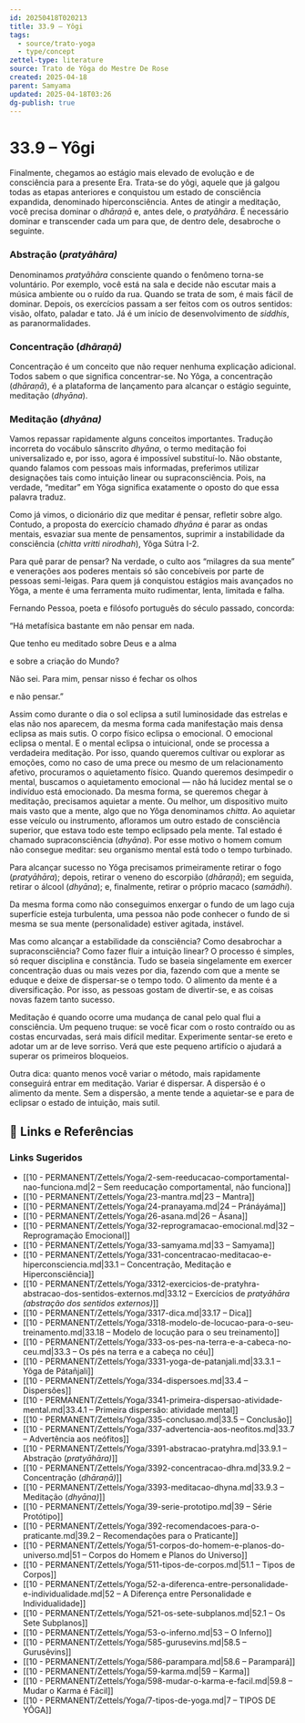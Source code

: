 ```yaml
---
id: 20250418T020213
title: 33.9 – Yôgi
tags:
  - source/trato-yoga
  - type/concept
zettel-type: literature
source: Trato de Yôga do Mestre De Rose
created: 2025-04-18
parent: Samyama
updated: 2025-04-18T03:26
dg-publish: true
---
```


# 33.9 – Yôgi

Finalmente, chegamos ao estágio mais elevado de evolução e de consciência para a presente Era. Trata-se do yôgi, aquele que já galgou todas as etapas anteriores e conquistou um estado de consciência expandida, denominado hiperconsciência. Antes de atingir a meditação, você precisa dominar o *dhāraṇā* e, antes dele, o *pratyāhāra*. É necessário dominar e transcender cada um para que, de dentro dele, desabroche o seguinte.

### Abstração (*pratyāhāra)*
Denominamos *pratyāhāra* consciente quando o fenômeno torna-se voluntário. Por exemplo, você está na sala e decide não escutar mais a música ambiente ou o ruído da rua. Quando se trata de som, é mais fácil de dominar. Depois, os exercícios passam a ser feitos com os outros sentidos: visão, olfato, paladar e tato. Já é um início de desenvolvimento de *siddhis*, as paranormalidades.
### Concentração (*dhāraṇā)*
Concentração é um conceito que não requer nenhuma explicação adicional. Todos sabem o que significa concentrar-se. No Yôga, a concentração (*dhāraṇā*), é a plataforma de lançamento para alcançar o estágio seguinte, meditação (*dhyāna*).
### Meditação (*dhyāna)*
Vamos repassar rapidamente alguns conceitos importantes. Tradução incorreta do vocábulo sânscrito *dhyāna*, o termo meditação foi universalizado e, por isso, agora é impossível substituí-lo. Não obstante, quando falamos com pessoas mais informadas, preferimos utilizar designações tais como intuição linear ou supraconsciência. Pois, na verdade, “meditar” em Yôga significa exatamente o oposto do que essa palavra traduz.

Como já vimos, o dicionário diz que meditar é pensar, refletir sobre algo. Contudo, a proposta do exercício chamado *dhyāna* é parar as ondas mentais, esvaziar sua mente de pensamentos, suprimir a instabilidade da consciência (*chitta vritti nirodhah*), Yôga Sútra I-2.

Para quê parar de pensar? Na verdade, o culto aos “milagres da sua mente” e venerações aos poderes mentais só são concebíveis por parte de pessoas semi-leigas. Para quem já conquistou estágios mais avançados no Yôga, a mente é uma ferramenta muito rudimentar, lenta, limitada e falha.

Fernando Pessoa, poeta e filósofo português do século passado, concorda:

“Há metafísica bastante em não pensar em nada. 

Que tenho eu meditado sobre Deus e a alma 

e sobre a criação do Mundo? 

Não sei. Para mim, pensar nisso é fechar os olhos 

e não pensar.”

Assim como durante o dia o sol eclipsa a sutil luminosidade das estrelas e elas não nos aparecem, da mesma forma cada manifestação mais densa eclipsa as mais sutis. O corpo físico eclipsa o emocional. O emocional eclipsa o mental. E o mental eclipsa o intuicional, onde se processa a verdadeira meditação. Por isso, quando queremos cultivar ou explorar as emoções, como no caso de uma prece ou mesmo de um relacionamento afetivo, procuramos o aquietamento físico. Quando queremos desimpedir o mental, buscamos o aquietamento emocional — não há lucidez mental se o indivíduo está emocionado. Da mesma forma, se queremos chegar à meditação, precisamos aquietar a mente. Ou melhor, um dispositivo muito mais vasto que a mente, algo que no Yôga denominamos *chitta*. Ao aquietar esse veículo ou instrumento, afloramos um outro estado de consciência superior, que estava todo este tempo eclipsado pela mente. Tal estado é chamado supraconsciência (*dhyāna*). Por esse motivo o homem comum não consegue meditar: seu organismo mental está todo o tempo turbinado.

Para alcançar sucesso no Yôga precisamos primeiramente retirar o fogo (*pratyāhāra*); depois, retirar o veneno do escorpião (*dhāraṇā*); em seguida, retirar o álcool (*dhyāna*); e, finalmente, retirar o próprio macaco (*samādhi*).

Da mesma forma como não conseguimos enxergar o fundo de um lago cuja superfície esteja turbulenta, uma pessoa não pode conhecer o fundo de si mesma se sua mente (personalidade) estiver agitada, instável.

Mas como alcançar a estabilidade da consciência? Como desabrochar a supraconsciência? Como fazer fluir a intuição linear? O processo é simples, só requer disciplina e constância. Tudo se baseia singelamente em exercer concentração duas ou mais vezes por dia, fazendo com que a mente se eduque e deixe de dispersar-se o tempo todo. O alimento da mente é a diversificação. Por isso, as pessoas gostam de divertir-se, e as coisas novas fazem tanto sucesso.

Meditação é quando ocorre uma mudança de canal pelo qual flui a consciência. Um pequeno truque: se você ficar com o rosto contraído ou as costas encurvadas, será mais difícil meditar. Experimente sentar-se ereto e adotar um ar de leve sorriso. Verá que este pequeno artifício o ajudará a superar os primeiros bloqueios.

Outra dica: quanto menos você variar o método, mais rapidamente conseguirá entrar em meditação. Variar é dispersar. A dispersão é o alimento da mente. Sem a dispersão, a mente tende a aquietar-se e para de eclipsar o estado de intuição, mais sutil.


## 🔗 Links e Referências











### Links Sugeridos

- [[10 - PERMANENT/Zettels/Yoga/2-sem-reeducacao-comportamental-nao-funciona.md\|2 – Sem reeducação comportamental, não funciona]]
- [[10 - PERMANENT/Zettels/Yoga/23-mantra.md\|23 – Mantra]]
- [[10 - PERMANENT/Zettels/Yoga/24-pranayama.md\|24 – Pránáyáma]]
- [[10 - PERMANENT/Zettels/Yoga/26-asana.md\|26 – Ásana]]
- [[10 - PERMANENT/Zettels/Yoga/32-reprogramacao-emocional.md\|32 – Reprogramação Emocional]]
- [[10 - PERMANENT/Zettels/Yoga/33-samyama.md\|33 – Samyama]]
- [[10 - PERMANENT/Zettels/Yoga/331-concentracao-meditacao-e-hiperconsciencia.md\|33.1 – Concentração, Meditação e Hiperconsciência]]
- [[10 - PERMANENT/Zettels/Yoga/3312-exercicios-de-pratyhra-abstracao-dos-sentidos-externos.md\|33.12 – Exercícios de *pratyāhāra (abstração dos sentidos externos)*]]
- [[10 - PERMANENT/Zettels/Yoga/3317-dica.md\|33.17 – Dica]]
- [[10 - PERMANENT/Zettels/Yoga/3318-modelo-de-locucao-para-o-seu-treinamento.md\|33.18 – Modelo de locução para o seu treinamento]]
- [[10 - PERMANENT/Zettels/Yoga/333-os-pes-na-terra-e-a-cabeca-no-ceu.md\|33.3 – Os pés na terra e a cabeça no céu]]
- [[10 - PERMANENT/Zettels/Yoga/3331-yoga-de-patanjali.md\|33.3.1 – Yôga de Pátañjali]]
- [[10 - PERMANENT/Zettels/Yoga/334-dispersoes.md\|33.4 – Dispersões]]
- [[10 - PERMANENT/Zettels/Yoga/3341-primeira-dispersao-atividade-mental.md\|33.4.1 – Primeira dispersão: atividade mental]]
- [[10 - PERMANENT/Zettels/Yoga/335-conclusao.md\|33.5 – Conclusão]]
- [[10 - PERMANENT/Zettels/Yoga/337-advertencia-aos-neofitos.md\|33.7 – Advertência aos neófitos]]
- [[10 - PERMANENT/Zettels/Yoga/3391-abstracao-pratyhra.md\|33.9.1 – Abstração (*pratyāhāra)*]]
- [[10 - PERMANENT/Zettels/Yoga/3392-concentracao-dhra.md\|33.9.2 – Concentração (*dhāraṇā)*]]
- [[10 - PERMANENT/Zettels/Yoga/3393-meditacao-dhyna.md\|33.9.3 – Meditação (*dhyāna)*]]
- [[10 - PERMANENT/Zettels/Yoga/39-serie-prototipo.md\|39 – Série Protótipo]]
- [[10 - PERMANENT/Zettels/Yoga/392-recomendacoes-para-o-praticante.md\|39.2 – Recomendações para o Praticante]]
- [[10 - PERMANENT/Zettels/Yoga/51-corpos-do-homem-e-planos-do-universo.md\|51 – Corpos do Homem e Planos do Universo]]
- [[10 - PERMANENT/Zettels/Yoga/511-tipos-de-corpos.md\|51.1 – Tipos de Corpos]]
- [[10 - PERMANENT/Zettels/Yoga/52-a-diferenca-entre-personalidade-e-individualidade.md\|52 – A Diferença entre Personalidade e Individualidade]]
- [[10 - PERMANENT/Zettels/Yoga/521-os-sete-subplanos.md\|52.1 – Os Sete Subplanos]]
- [[10 - PERMANENT/Zettels/Yoga/53-o-inferno.md\|53 – O Inferno]]
- [[10 - PERMANENT/Zettels/Yoga/585-gurusevins.md\|58.5 – Gurusêvins]]
- [[10 - PERMANENT/Zettels/Yoga/586-parampara.md\|58.6 – Parampará]]
- [[10 - PERMANENT/Zettels/Yoga/59-karma.md\|59 – Karma]]
- [[10 - PERMANENT/Zettels/Yoga/598-mudar-o-karma-e-facil.md\|59.8 – Mudar o Karma é Fácil]]
- [[10 - PERMANENT/Zettels/Yoga/7-tipos-de-yoga.md\|7 – TIPOS DE YÔGA]]